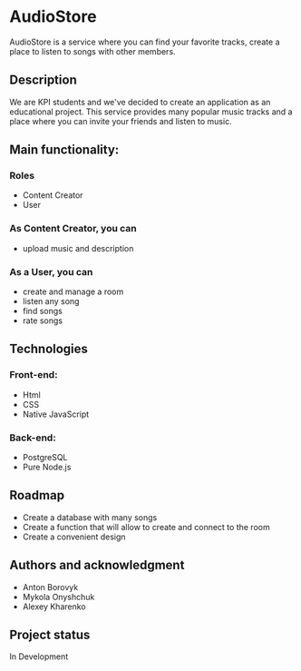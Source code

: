 # AudioStore

AudioStore is a service where you can find your favorite tracks, create a place to listen to songs with other members.

## Description

We are KPI students and we've decided to create an application as an educational project. This service provides many popular music tracks and a place where you can invite your friends and listen to music.

## Main functionality:

  ### Roles
   - Content Creator
   - User
  ### As Content Creator, you can
   - upload music and description

  ### As a User, you can
   - create and manage a room
   - listen any song
   - find songs 
   - rate songs

## Technologies
 ### Front-end:
  - Html
  - CSS
  - Native JavaScript

 ### Back-end:
  - PostgreSQL
  - Pure Node.js
 
## Roadmap

- Create a database with many songs
- Create a function that will allow to create and connect to the room
- Create a convenient design

## Authors and acknowledgment

- Anton Borovyk
- Mykola Onyshchuk
- Alexey Kharenko

## Project status

In Development
